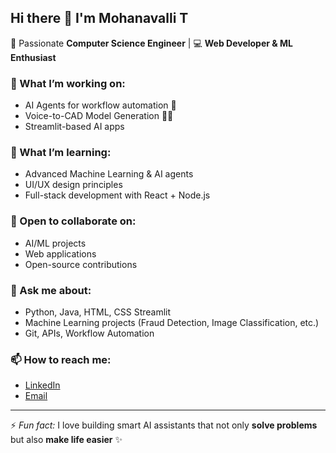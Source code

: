 ## Hi there 👋 I'm Mohanavalli T  

🚀 Passionate **Computer Science Engineer** | 💻 **Web Developer & ML Enthusiast**  

### 🔭 What I’m working on:
- AI Agents for workflow automation 🤖  
- Voice-to-CAD Model Generation 🎤📐  
- Streamlit-based AI apps  

### 🌱 What I’m learning:
- Advanced Machine Learning & AI agents  
- UI/UX design principles  
- Full-stack development with React + Node.js  

### 👯 Open to collaborate on:
- AI/ML projects  
- Web applications  
- Open-source contributions  

### 💬 Ask me about:
- Python, Java, HTML, CSS  Streamlit  
- Machine Learning projects (Fraud Detection, Image Classification, etc.)  
- Git, APIs, Workflow Automation  

### 📫 How to reach me:
- [LinkedIn](https://www.linkedin.com/)  
- [Email](mailto:yourmail@example.com)  

---

⚡ *Fun fact:* I love building smart AI assistants that not only **solve problems** but also **make life easier** ✨

